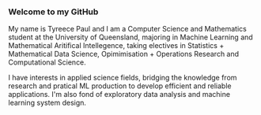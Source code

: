 ### Welcome to my GitHub
My name is Tyreece Paul and I am a Computer Science and Mathematics student at the University of Queensland, majoring in Machine Learning and Mathematical Aritifical Intellegence, taking electives in Statistics + Mathematical Data Science, Opimimisation + Operations Research and Computational Science. 

I have interests in applied science fields, bridging the knowledge from research and pratical ML production to develop efficient and reliable applications. I'm also fond of exploratory data analysis and machine learning system design.
